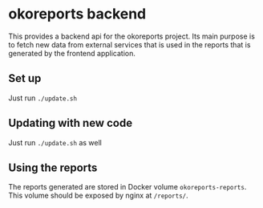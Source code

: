 # okoreports backend

This provides a backend api for the okoreports project. Its main
purpose is to fetch new data from external services that is used
in the reports that is generated by the frontend application.

## Set up

Just run `./update.sh`

## Updating with new code

Just run `./update.sh` as well

## Using the reports

The reports generated are stored in Docker volume `okoreports-reports`.
This volume should be exposed by nginx at `/reports/`.
